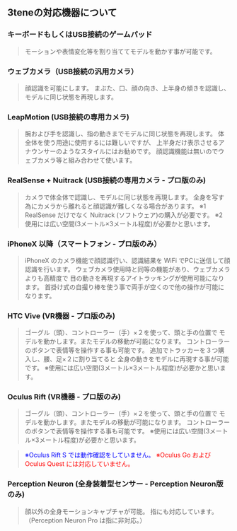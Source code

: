 ﻿## 3teneの対応機器について

### キーボードもしくはUSB接続のゲームパッド
>モーションや表情変化等を割り当ててモデルを動かす事が可能です。

### ウェブカメラ（USB接続の汎用カメラ）
>顔認識を可能にします。
>まぶた、口、顔の向き、上半身の傾きを認識し、モデルに同じ状態を再現します。

### LeapMotion (USB接続の専用カメラ)
>腕および手を認識し、指の動きまでモデルに同じ状態を再現します。
>体全体を使う用途に使用するには難しいですが、
>上半身だけ表示させるアナウンサーのようなスタイルにはお勧めです。
>顔認識機能は無いのでウェブカメラ等と組み合わせて使います。

### RealSense + Nuitrack (USB接続の専用カメラ - プロ版のみ)
>カメラで体全体で認識し、モデルに同じ状態を再現します。
>全身を写す為にカメラから離れると顔認識が難しくなる場合があります。
>※1 RealSense だけでなく Nuitrack (ソフトウェア)の購入が必要です。
>※2 使用には広い空間(3メートル×3メートル程度)が必要かと思います。

### iPhoneX 以降（スマートフォン - プロ版のみ）
>iPhoneX のカメラ機能で顔認識行い、認識結果を WiFi でPCに送信して顔認識を行います。
>ウェブカメラ使用時と同等の機能があり、ウェブカメラよりも高精度で
>目の動きを再現するアイトラッキングが使用可能になります。
>首掛け式の自撮り棒を使う事で両手が空くので他の操作が可能になります。

### HTC Vive (VR機器 - プロ版のみ)
>ゴーグル（頭）、コントローラー（手）×２を使って、頭と手の位置で
>モデルを動かします。またモデルの移動が可能になります。
>コントローラーのボタンで表情等を操作する事も可能です。
>追加でトラッカーを３つ購入し、腰、足×２に割り当てると
>全身の動きをモデルに再現する事が可能です。
>※使用には広い空間(3メートル×3メートル程度)が必要かと思います。

### Oculus Rift (VR機器 - プロ版のみ)
>ゴーグル（頭）、コントローラー（手）×２を使って、頭と手の位置で
>モデルを動かします。またモデルの移動が可能になります。
>コントローラーのボタンで表情等を操作する事も可能です。
>※使用には広い空間(3メートル×3メートル程度)が必要かと思います。

><font color="Blue">※Oculus Rift S では動作確認をしていません。</font>
><font color="Red">※Oculus Go および Oculus Quest には対応していません。</font>

### Perception Neuron (全身装着型センサー - Perception Neuron版のみ)
>顔以外の全身モーションキャプチャが可能。
>指にも対応しています。（Perception Neuron Pro は指に非対応。）


